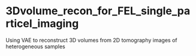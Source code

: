 # 3Dvolume_recon_for_FEL_single_particel_imaging
Using VAE to reconstruct 3D volumes from 2D tomography images of heterogeneous samples
